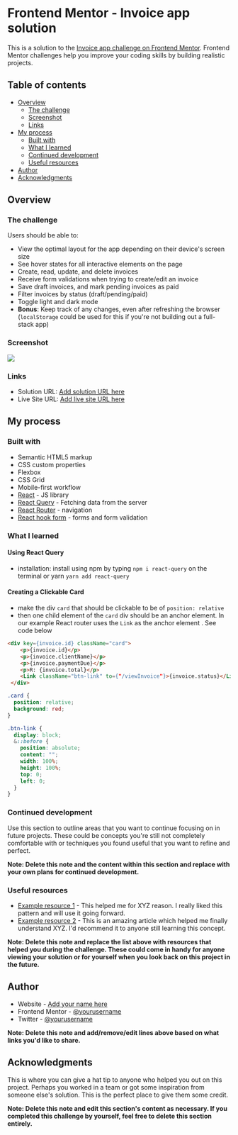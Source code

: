 # Frontend Mentor - Invoice app solution

This is a solution to the [Invoice app challenge on Frontend Mentor](https://www.frontendmentor.io/challenges/invoice-app-i7KaLTQjl). Frontend Mentor challenges help you improve your coding skills by building realistic projects.

## Table of contents

- [Overview](#overview)
  - [The challenge](#the-challenge)
  - [Screenshot](#screenshot)
  - [Links](#links)
- [My process](#my-process)
  - [Built with](#built-with)
  - [What I learned](#what-i-learned)
  - [Continued development](#continued-development)
  - [Useful resources](#useful-resources)
- [Author](#author)
- [Acknowledgments](#acknowledgments)
## Overview

### The challenge

Users should be able to:

- View the optimal layout for the app depending on their device's screen size
- See hover states for all interactive elements on the page
- Create, read, update, and delete invoices
- Receive form validations when trying to create/edit an invoice
- Save draft invoices, and mark pending invoices as paid
- Filter invoices by status (draft/pending/paid)
- Toggle light and dark mode
- **Bonus**: Keep track of any changes, even after refreshing the browser (`localStorage` could be used for this if you're not building out a full-stack app)

### Screenshot

![](./screenshot.jpg)

### Links

- Solution URL: [Add solution URL here](https://your-solution-url.com)
- Live Site URL: [Add live site URL here](https://invoice-app-ckm.netlify.app/)

## My process

### Built with

- Semantic HTML5 markup
- CSS custom properties
- Flexbox
- CSS Grid
- Mobile-first workflow
- [React](https://reactjs.org/) - JS library
- [React Query](https://react-query-v3.tanstack.com/) - Fetching data from the server
- [React Router](https://reactrouter.com/en/main/start/tutorial) - navigation
- [React hook form](https://react-hook-form.com/api/useform/register/) - forms and form validation

### What I learned

#### Using React Query

- installation: install using npm by typing `npm i react-query` on the terminal or yarn `yarn add react-query`

#### Creating a Clickable Card
- make the div `card` that should be clickable to be of `position: relative` 
- then one child element of the `card` div should be an anchor element. In our example React router uses the `Link` as the 
anchor element . See code below

```html
<div key={invoice.id} className="card">
    <p>{invoice.id}</p>
    <p>{invoice.clientName}</p>
    <p>{invoice.paymentDue}</p>
    <p>R: {invoice.total}</p>
    <Link className="btn-link" to={"/viewInvoice"}>{invoice.status}</Link>
 </div>
```

```css
.card {
  position: relative;
  background: red;
}

.btn-link {
  display: block;
  &::before {
    position: absolute;
    content: "";
    width: 100%;
    height: 100%;
    top: 0;
    left: 0;
  }
}
```
### Continued development

Use this section to outline areas that you want to continue focusing on in future projects. These could be concepts you're still not completely comfortable with or techniques you found useful that you want to refine and perfect.

**Note: Delete this note and the content within this section and replace with your own plans for continued development.**

### Useful resources

- [Example resource 1](https://www.example.com) - This helped me for XYZ reason. I really liked this pattern and will use it going forward.
- [Example resource 2](https://www.example.com) - This is an amazing article which helped me finally understand XYZ. I'd recommend it to anyone still learning this concept.

**Note: Delete this note and replace the list above with resources that helped you during the challenge. These could come in handy for anyone viewing your solution or for yourself when you look back on this project in the future.**

## Author

- Website - [Add your name here](https://www.your-site.com)
- Frontend Mentor - [@yourusername](https://www.frontendmentor.io/profile/yourusername)
- Twitter - [@yourusername](https://www.twitter.com/yourusername)

**Note: Delete this note and add/remove/edit lines above based on what links you'd like to share.**

## Acknowledgments

This is where you can give a hat tip to anyone who helped you out on this project. Perhaps you worked in a team or got some inspiration from someone else's solution. This is the perfect place to give them some credit.

**Note: Delete this note and edit this section's content as necessary. If you completed this challenge by yourself, feel free to delete this section entirely.**
